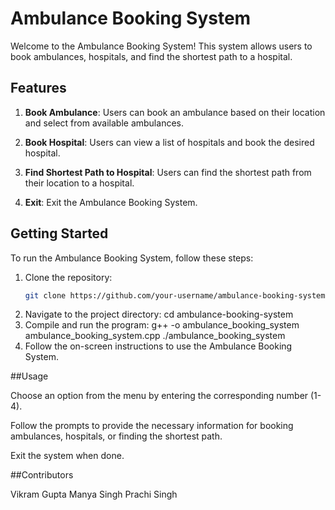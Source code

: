# Ambulance Booking System

Welcome to the Ambulance Booking System! This system allows users to book ambulances, hospitals, and find the shortest path to a hospital.

## Features

1. **Book Ambulance**: Users can book an ambulance based on their location and select from available ambulances.

2. **Book Hospital**: Users can view a list of hospitals and book the desired hospital.

3. **Find Shortest Path to Hospital**: Users can find the shortest path from their location to a hospital.

4. **Exit**: Exit the Ambulance Booking System.

## Getting Started

To run the Ambulance Booking System, follow these steps:

1. Clone the repository:
   ```bash
   git clone https://github.com/your-username/ambulance-booking-system.git
2. Navigate to the project directory:
     cd ambulance-booking-system
3. Compile and run the program:
     g++ -o ambulance_booking_system ambulance_booking_system.cpp
     ./ambulance_booking_system
4. Follow the on-screen instructions to use the Ambulance Booking System.

##Usage

Choose an option from the menu by entering the corresponding number (1-4).

Follow the prompts to provide the necessary information for booking ambulances, hospitals, or finding the shortest path.

Exit the system when done.

##Contributors


Vikram Gupta
Manya Singh
Prachi Singh
